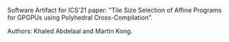 Software Artifact for ICS'21 paper: "Tile Size Selection of Affine Programs for GPGPUs using Polyhedral Cross-Compilation".

Authors: Khaled Abdelaal and Martin Kong.
